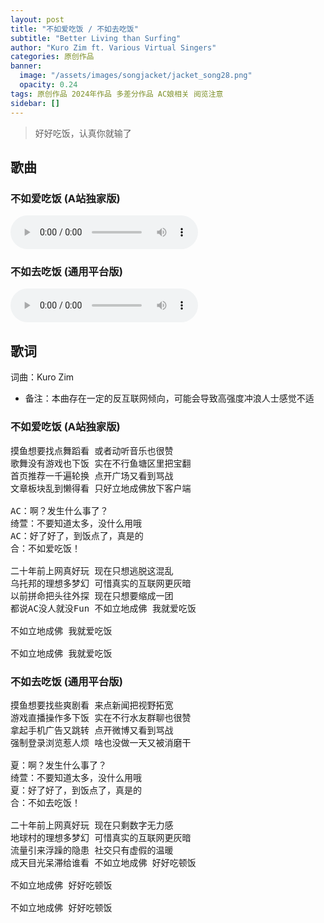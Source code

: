 ```yaml
---
layout: post
title: "不如爱吃饭 / 不如去吃饭"
subtitle: "Better Living than Surfing"
author: "Kuro Zim ft. Various Virtual Singers"
categories: 原创作品
banner: 
  image: "/assets/images/songjacket/jacket_song28.png"
  opacity: 0.24
tags: 原创作品 2024年作品 多差分作品 AC娘相关 阅览注意
sidebar: []
---
```


> 好好吃饭，认真你就输了

## 歌曲

### 不如爱吃饭 (A站独家版)

<audio controls><source src="/assets/audio/song28.mp3" type="audio/mp3"></audio>

### 不如去吃饭 (通用平台版)

<audio controls><source src="/assets/audio/song28another.mp3" type="audio/mp3"></audio>
## 歌词

词曲：Kuro Zim

* 备注：本曲存在一定的反互联网倾向，可能会导致高强度冲浪人士感觉不适

### 不如爱吃饭 (A站独家版)

<pre>
摸鱼想要找点舞蹈看 或者动听音乐也很赞
歌舞没有游戏也下饭 实在不行鱼塘区里把宝翻
首页推荐一千遍轮换 点开广场又看到骂战
文章板块乱到懒得看 只好立地成佛放下客户端

AC：啊？发生什么事了？
绮萱：不要知道太多，没什么用哦
AC：好了好了，到饭点了，真是的
合：不如爱吃饭！

二十年前上网真好玩 现在只想逃脱这混乱
乌托邦的理想多梦幻 可惜真实的互联网更灰暗
以前拼命把头往外探 现在只想要缩成一团
都说AC没人就没Fun 不如立地成佛 我就爱吃饭

不如立地成佛 我就爱吃饭

不如立地成佛 我就爱吃饭
</pre>

### 不如去吃饭 (通用平台版)

<pre>
摸鱼想要找些爽剧看 来点新闻把视野拓宽
游戏直播操作多下饭 实在不行水友群聊也很赞
拿起手机广告又跳转 点开微博又看到骂战
强制登录浏览惹人烦 啥也没做一天又被消磨干

夏：啊？发生什么事了？
绮萱：不要知道太多，没什么用哦
夏：好了好了，到饭点了，真是的
合：不如去吃饭！

二十年前上网真好玩 现在只剩数字无力感
地球村的理想多梦幻 可惜真实的互联网更灰暗
流量引来浮躁的隐患 社交只有虚假的温暖
成天目光呆滞给谁看 不如立地成佛 好好吃顿饭

不如立地成佛 好好吃顿饭

不如立地成佛 好好吃顿饭
</pre>